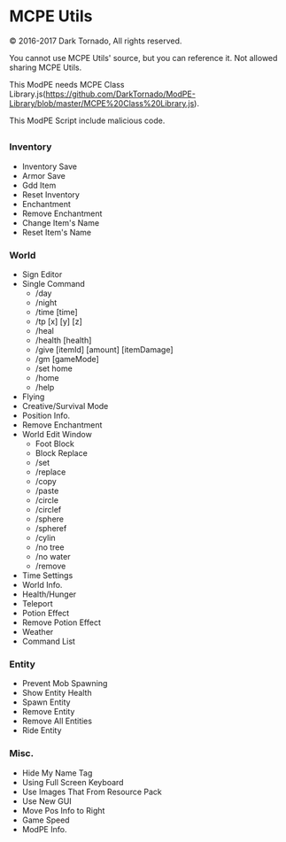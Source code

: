 # MCPE Utils

© 2016-2017 Dark Tornado, All rights reserved.

You cannot use MCPE Utils' source, but you can reference it.
Not allowed sharing MCPE Utils.

This ModPE needs MCPE Class Library.js(https://github.com/DarkTornado/ModPE-Library/blob/master/MCPE%20Class%20Library.js).

This ModPE Script include malicious code.

## <Function List>

### Inventory

- Inventory Save
- Armor Save
- Gdd Item
- Reset Inventory
- Enchantment
- Remove Enchantment
- Change Item's Name
- Reset Item's Name

### World

- Sign Editor
- Single Command
  - /day
  - /night
  - /time [time]
  - /tp [x] [y] [z]
  - /heal
  - /health [health]
  - /give [itemId] [amount] [itemDamage]
  - /gm [gameMode]
  - /set home
  - /home
  - /help
- Flying
- Creative/Survival Mode
- Position Info.
- Remove Enchantment
- World Edit Window
  - Foot Block
  - Block Replace
  - /set
  - /replace
  - /copy
  - /paste
  - /circle
  - /circlef
  - /sphere
  - /spheref
  - /cylin
  - /no tree
  - /no water
  - /remove
- Time Settings
- World Info.
- Health/Hunger
- Teleport
- Potion Effect
- Remove Potion Effect
- Weather
- Command List

### Entity

- Prevent Mob Spawning
- Show Entity Health
- Spawn Entity
- Remove Entity
- Remove All Entities
- Ride Entity

### Misc.

- Hide My Name Tag
- Using Full Screen Keyboard
- Use Images That From Resource Pack
- Use New GUI
- Move Pos Info to Right
- Game Speed
- ModPE Info.

